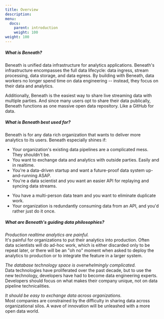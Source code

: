```yaml
---
title: Overview
description:
menu:
  docs:
    parent: introduction
    weight: 100
weight: 100
---
```

##### What is Beneath?
Beneath is unified data infrastructure for analytics applications. Beneath's infrastructure encompasses the full data lifecycle: data ingress, stream processing, data storage, and data egress. By building with Beneath, data workers no longer spend time on data engineering -- instead, they focus on their data and analytics.

Additionally, Beneath is the easiest way to share live streaming data with multiple parties.
And since many users opt to share their data publically, Beneath functions as one massive open data repository. Like a GitHub for data.

##### What is Beneath best used for?
Beneath is for any data rich organization that wants to deliver more analytics to its users. Beneath especially shines if:

-  Your organization's existing data pipelines are a complicated mess. They shouldn't be.
-  You want to exchange data and analytics with outside parties. Easily and in realtime.
-  You're a data-driven startup and want a future-proof data system up-and-running ASAP.
-  You're a data scientist and you want an easier API for replaying and syncing data streams.
<!-- -  You have a multi-person data team, or your organization is marked by data silos, and you want to eliminate duplicate work. -->
-  You have a multi-person data team and you want to eliminate duplicate work.
-  Your organization is redundantly consuming data from an API, and you'd rather just do it once.

##### What are Beneath's guiding data philosophies?
<em>Production realtime analytics are painful.</em><br>
It's painful for organizations to put their analytics into production. Often data scientists will do ad-hoc work, which is either discarded only to be repeat later, or there will be an "oh no" moment when asked to deploy the analytics to production or to integrate the feature in a larger system.

<em>The database technology space is overwhelmingly complicated.</em><br>
Data technologies have proliferated over the past decade, but to use the new technology, developers have had to become data engineering experts. Developers should focus on what makes their company unique, not on data pipeline technicalities.

<em>It should be easy to exchange data across organizations.</em><br>
Most companies are constrained by the difficulty in sharing data across organizational silos. A wave of innovation will be unleashed with a more open data world.

<!-- <em>Data and analytics should be searchable.</em><br>
You should be able to look up on Google "X data" and find a high quality dataset that a community is building off of. -->
